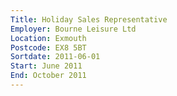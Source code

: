 ```yaml
---
Title: Holiday Sales Representative
Employer: Bourne Leisure Ltd
Location: Exmouth
Postcode: EX8 5BT
Sortdate: 2011-06-01
Start: June 2011
End: October 2011
---
```

